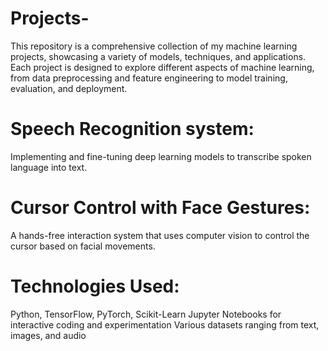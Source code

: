 # Projects-
This repository is a comprehensive collection of my machine learning projects, showcasing a variety of models, techniques, and applications. Each project is designed to explore different aspects of machine learning, from data preprocessing and feature engineering to model training, evaluation, and deployment.
# Speech Recognition system: 
Implementing and fine-tuning deep learning models to transcribe spoken language into text.
# Cursor Control with Face Gestures:
A hands-free interaction system that uses computer vision to control the cursor based on facial movements.
# Technologies Used:
Python, TensorFlow, PyTorch, Scikit-Learn
Jupyter Notebooks for interactive coding and experimentation
Various datasets ranging from text, images, and audio
